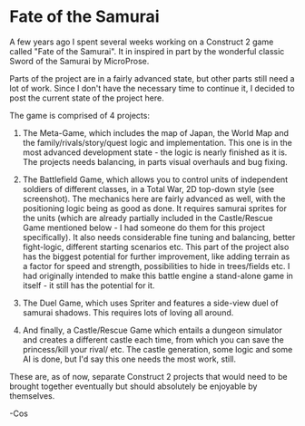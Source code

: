 # Fate of the Samurai

A few years ago I spent several weeks working on a Construct 2 game called "Fate of the Samurai". It in inspired in part by the wonderful classic Sword of the Samurai by MicroProse.

Parts of the project are in a fairly advanced state, but other parts still need a lot of work. Since I don't have the necessary time to continue it, I decided to post the current state of the project here.

The game is comprised of 4 projects:

1. The Meta-Game, which includes the map of Japan, the World Map and the family/rivals/story/quest logic and implementation. This one is in the most advanced development state - the logic is nearly finished as it is. The projects needs balancing, in parts visual overhauls and bug fixing.

2. The Battlefield Game, which allows you to control units of independent soldiers of different classes, in a Total War, 2D top-down style (see screenshot). The mechanics here are fairly advanced as well, with the positioning logic being as good as done. It requires samurai sprites for the units (which are already partially included in the Castle/Rescue Game mentioned below - I had someone do them for this project specifically). It also needs considerable fine tuning and balancing, better fight-logic, different starting scenarios etc. This part of the project also has the biggest potential for further improvement, like adding terrain as a factor for speed and strength, possibilities to hide in trees/fields etc. I had originally intended to make this battle engine a stand-alone game in itself - it still has the potential for it.

3. The Duel Game, which uses Spriter and features a side-view duel of samurai shadows. This requires lots of loving all around. 

4. And finally, a Castle/Rescue Game which entails a dungeon simulator and creates a different castle each time, from which you can save the princess/kill your rival/ etc. The castle generation, some logic and some AI is done, but I'd say this one needs the most work, still.

These are, as of now, separate Construct 2 projects that would need to be brought together eventually but should absolutely be enjoyable by themselves.

-Cos
